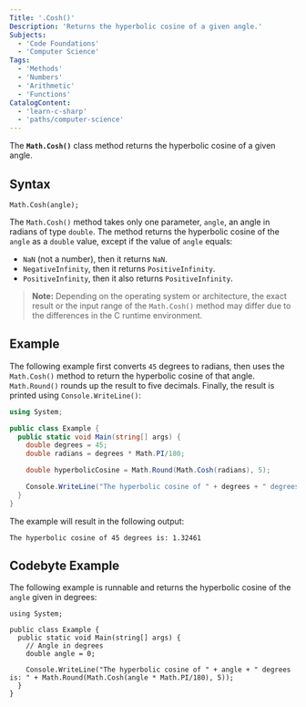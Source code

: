 ```yaml
---
Title: '.Cosh()'
Description: 'Returns the hyperbolic cosine of a given angle.'
Subjects:
  - 'Code Foundations'
  - 'Computer Science'
Tags:
  - 'Methods'
  - 'Numbers'
  - 'Arithmetic'
  - 'Functions'
CatalogContent:
  - 'learn-c-sharp'
  - 'paths/computer-science'
---
```


The **`Math.Cosh()`** class method returns the hyperbolic cosine of a given angle.

## Syntax

```pseudo
Math.Cosh(angle);
```

The `Math.Cosh()` method takes only one parameter, `angle`, an angle in radians of type `double`. The method returns the hyperbolic cosine of the `angle` as a `double` value, except if the value of `angle` equals:

- `NaN` (not a number), then it returns `NaN`.
- `NegativeInfinity`, then it returns `PositiveInfinity`.
- `PositiveInfinity`, then it also returns `PositiveInfinity`.

> **Note:** Depending on the operating system or architecture, the exact result or the input range of the `Math.Cosh()` method may differ due to the differences in the C runtime environment.

## Example

The following example first converts `45` degrees to radians, then uses the `Math.Cosh()` method to return the hyperbolic cosine of that angle. `Math.Round()` rounds up the result to five decimals. Finally, the result is printed using `Console.WriteLine()`:

```cs
using System;

public class Example {
  public static void Main(string[] args) {
    double degrees = 45;
    double radians = degrees * Math.PI/180;

    double hyperbolicCosine = Math.Round(Math.Cosh(radians), 5);

    Console.WriteLine("The hyperbolic cosine of " + degrees + " degrees is: " + hyperbolicCosine);
  }
}
```

The example will result in the following output:

```shell
The hyperbolic cosine of 45 degrees is: 1.32461
```

## Codebyte Example

The following example is runnable and returns the hyperbolic cosine of the `angle` given in degrees:

```codebyte/csharp
using System;

public class Example {
  public static void Main(string[] args) {
    // Angle in degrees
    double angle = 0;

    Console.WriteLine("The hyperbolic cosine of " + angle + " degrees is: " + Math.Round(Math.Cosh(angle * Math.PI/180), 5));
  }
}
```
